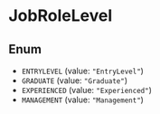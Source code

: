 # JobRoleLevel

## Enum

* `ENTRYLEVEL` (value: `"EntryLevel"`)
* `GRADUATE` (value: `"Graduate"`)
* `EXPERIENCED` (value: `"Experienced"`)
* `MANAGEMENT` (value: `"Management"`)
